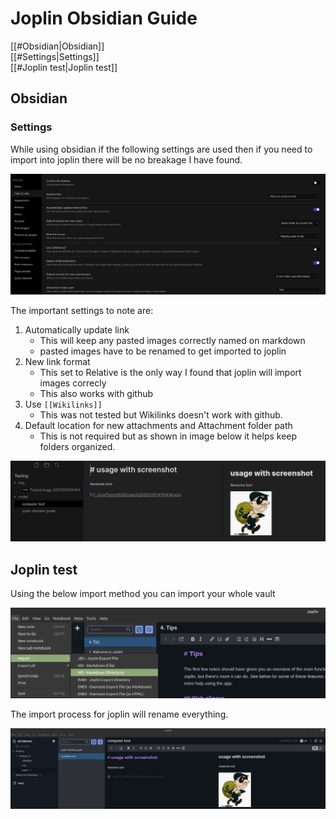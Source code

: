 # Joplin Obsidian Guide

[[#Obsidian|Obsidian]]    
[[#Settings|Settings]]    
[[#Joplin test|Joplin test]]    


## Obsidian
### Settings

While using obsidian if the following settings are used then if you need to import into joplin there will be no breakage I have found.

![](../img/Settings.png)

The important settings to note are:

1. Automatically update link   
	- This will keep any pasted images correctly named on markdown
	- pasted images have to be renamed to get imported to joplin
2. New link format
	-  This set to Relative is the only way I found that joplin will import images correcly
	-  This also works with github
3. Use `[[Wikilinks]]`
	- This was not tested but Wikilinks doesn't work with github.
4. Default location for new attachments and Attachment folder path
	- This is not required but as shown in image below it helps keep folders organized.


![](../img/obsidian.png)

## Joplin test
Using the below import method you can import your whole vault

![](../img/joplin_import.png)

The import process for joplin will rename everything.

![](../img/Joplin.png)
